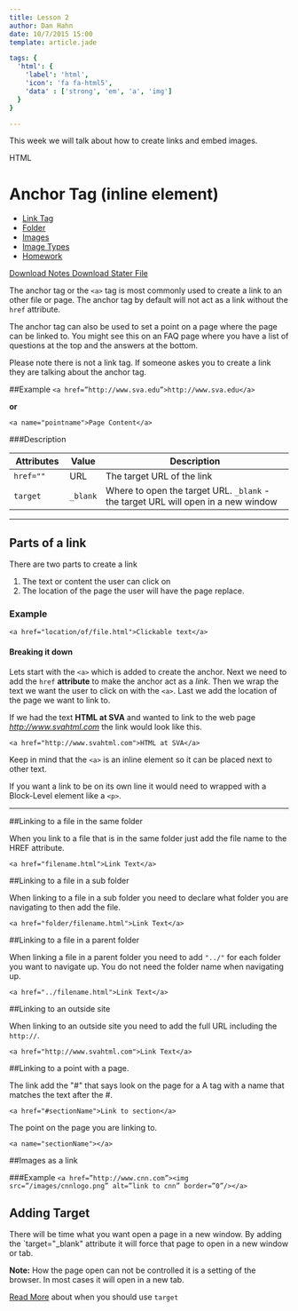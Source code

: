 ```yaml
---
title: Lesson 2
author: Dan Hahn
date: 10/7/2015 15:00
template: article.jade

tags: {
  'html': {
    'label': 'html',
    'icon': 'fa fa-html5',
    'data' : ['strong', 'em', 'a', 'img']
  }
}

---
```


This week we will talk about how to create links and embed images. <div><span class="label label-default html"><i class="fa fa-html5"></i>HTML</span></div>

<span class="more"></span>

# Anchor Tag (inline element)

* [Link Tag]()
* [Folder](folders.html)
* [Images](images.html)
* [Image Types](image-types.html)
* [Homework](homework.html)

[Download Notes <i class="icon-download-alt icon-white"></i>](week2-notes.zip)[Download Stater File <i class="icon-download-alt icon-white"></i>](week2.zip)


The anchor tag or the `<a>` tag is most commonly used to create a link to an other file or page.  The anchor tag by default will not act as a link without the `href` attribute.  

The anchor tag can also be used to set a point on a page where the page can be linked to.  You might see this on an FAQ page where you have a list of questions at the top and the answers at the bottom. 

Please note there is not a link tag.  If someone askes you to create a link they are talking about the anchor tag. 

##Example
`<a href=”http://www.sva.edu”>http://www.sva.edu</a>`

**or**

`<a name="pointname">Page Content</a>`


###Description


Attributes|Value|Description
---|---|---
`href=""`|URL|The target URL of the link
`target`|`_blank`|Where to open the target URL. `_blank` - the target URL will open in a new window

---

## Parts of a link

There are two parts to create a link

1. The text or content the user can click on
2. The location of the page the user will have the page replace.

### Example

`<a href="location/of/file.html">Clickable text</a>`

#### Breaking it down

Lets start with the `<a>` which is added to create the anchor.  Next we need to add the `href` **attribute** to make the anchor act as a *link*. Then we wrap the text we want the user to click on with the `<a>`. Last we add the location of the page we want to link to. 

If we had the text **HTML at SVA** and wanted to link to the web page *http://www.svahtml.com* the link would look like this.

`<a href="http://www.svahtml.com">HTML at SVA</a>`

Keep in mind that the `<a>` is an inline element so it can be placed next to other text. 

If you want a link to be on its own line it would need to wrapped with a Block-Level element like a `<p>`.

---

##Linking to a file in the same folder

When you link to a file that is in the same folder just add the file name to the HREF attribute.

`<a href="filename.html">Link Text</a>`

##Linking to a file in a sub folder

When linking to a file in a sub folder you need to declare what folder you are navigating to then add the file.

`<a href="folder/filename.html">Link Text</a>`

##Linking to a file in a parent folder

When linking a file in a parent folder you need to add `"../"` for each folder you want to navigate up.  You do not need the folder name when navigating up.

`<a href="../filename.html">Link Text</a>`

##Linking to an outside site

When linking to an outside site you need to add the full URL including the `http://`.

`<a href="http://www.svahtml.com">Link Text</a>`

##Linking to a point with a page.

The link add the "#" that says look on the page for a A tag with a name that matches the text after the #.

`<a href="#sectionName">Link to section</a>`

The point on the page you are linking to.

`<a name="sectionName"></a>`

##Images as a link

###Example
`<a href=”http://www.cnn.com”><img src=”/images/cnnlogo.png” alt=”link to cnn” border=”0”/></a>`

## Adding Target

There will be time what you want open a page in a new window. By adding the `target="_blank" attribute it will force that page to open in a new window or tab.

**Note:** How the page open can not be controlled it is a setting of the browser.  In most cases it will open in a new tab.

[Read More](http://css-tricks.com/use-target_blank/) about when you should use `target`


<style>
table tr td:nth-child(1){width:20%}
</style>